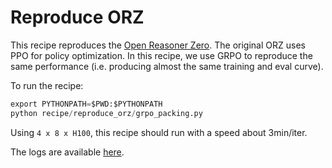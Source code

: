 # Reproduce ORZ

This recipe reproduces the [Open Reasoner Zero](https://github.com/Open-Reasoner-Zero/Open-Reasoner-Zero). The original ORZ uses PPO for policy optimization. In this recipe, we use GRPO to reproduce the same performance (i.e. producing almost the same training and eval curve).

To run the recipe:

```python
export PYTHONPATH=$PWD:$PYTHONPATH
python recipe/reproduce_orz/grpo_packing.py
```

Using `4 x 8 x H100`, this recipe should run with a speed about 3min/iter.

The logs are available [here](https://wandb.ai/han-zhang-stepfun/rlite-reproduce-orz).
